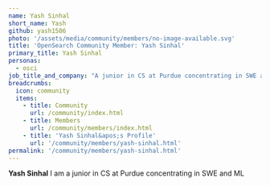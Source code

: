 ```yaml
---
name: Yash Sinhal
short_name: Yash
github: yash1506
photo: '/assets/media/community/members/no-image-available.svg'
title: 'OpenSearch Community Member: Yash Sinhal'
primary_title: Yash Sinhal
personas:
  - osci
job_title_and_company: "A junior in CS at Purdue concentrating in SWE and ML"
breadcrumbs:
  icon: community
  items:
    - title: Community
      url: /community/index.html
    - title: Members
      url: /community/members/index.html
    - title: 'Yash Sinhal&apos;s Profile'
      url: '/community/members/yash-sinhal.html'
permalink: '/community/members/yash-sinhal.html'
---
```


**Yash Sinhal** I am a junior in CS at Purdue concentrating in SWE and ML
